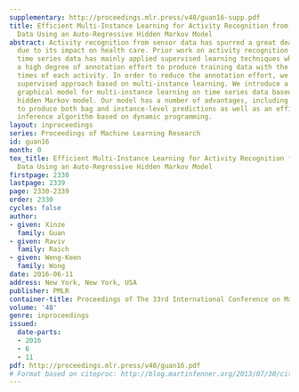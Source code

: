 ```yaml
---
supplementary: http://proceedings.mlr.press/v48/guan16-supp.pdf
title: Efficient Multi-Instance Learning for Activity Recognition from Time Series
  Data Using an Auto-Regressive Hidden Markov Model
abstract: Activity recognition from sensor data has spurred a great deal of interest
  due to its impact on health care. Prior work on activity recognition from multivariate
  time series data has mainly applied supervised learning techniques which require
  a high degree of annotation effort to produce training data with the start and end
  times of each activity. In order to reduce the annotation effort, we present a weakly
  supervised approach based on multi-instance learning. We introduce a generative
  graphical model for multi-instance learning on time series data based on an auto-regressive
  hidden Markov model. Our model has a number of advantages, including the ability
  to produce both bag and instance-level predictions as well as an efficient exact
  inference algorithm based on dynamic programming.
layout: inproceedings
series: Proceedings of Machine Learning Research
id: guan16
month: 0
tex_title: Efficient Multi-Instance Learning for Activity Recognition from Time Series
  Data Using an Auto-Regressive Hidden Markov Model
firstpage: 2330
lastpage: 2339
page: 2330-2339
order: 2330
cycles: false
author:
- given: Xinze
  family: Guan
- given: Raviv
  family: Raich
- given: Weng-Keen
  family: Wong
date: 2016-06-11
address: New York, New York, USA
publisher: PMLR
container-title: Proceedings of The 33rd International Conference on Machine Learning
volume: '48'
genre: inproceedings
issued:
  date-parts:
  - 2016
  - 6
  - 11
pdf: http://proceedings.mlr.press/v48/guan16.pdf
# Format based on citeproc: http://blog.martinfenner.org/2013/07/30/citeproc-yaml-for-bibliographies/
---
```

